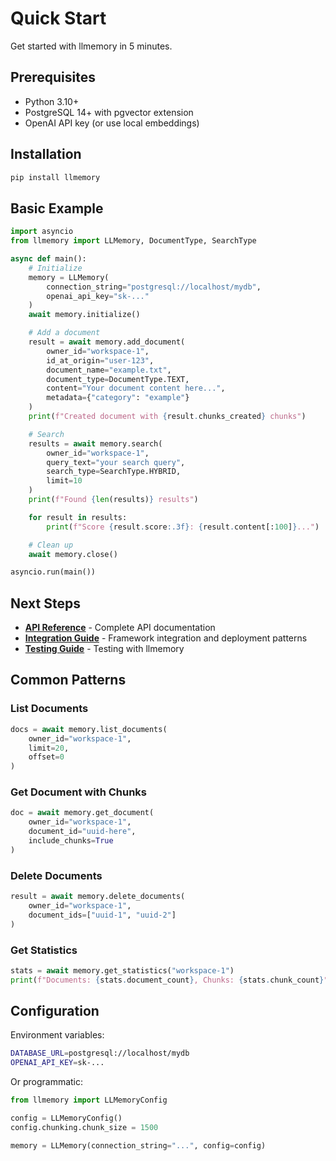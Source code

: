 # Quick Start

Get started with llmemory in 5 minutes.

## Prerequisites

- Python 3.10+
- PostgreSQL 14+ with pgvector extension
- OpenAI API key (or use local embeddings)

## Installation

```bash
pip install llmemory
```

## Basic Example

```python
import asyncio
from llmemory import LLMemory, DocumentType, SearchType

async def main():
    # Initialize
    memory = LLMemory(
        connection_string="postgresql://localhost/mydb",
        openai_api_key="sk-..."
    )
    await memory.initialize()

    # Add a document
    result = await memory.add_document(
        owner_id="workspace-1",
        id_at_origin="user-123",
        document_name="example.txt",
        document_type=DocumentType.TEXT,
        content="Your document content here...",
        metadata={"category": "example"}
    )
    print(f"Created document with {result.chunks_created} chunks")

    # Search
    results = await memory.search(
        owner_id="workspace-1",
        query_text="your search query",
        search_type=SearchType.HYBRID,
        limit=10
    )
    print(f"Found {len(results)} results")

    for result in results:
        print(f"Score {result.score:.3f}: {result.content[:100]}...")

    # Clean up
    await memory.close()

asyncio.run(main())
```

## Next Steps

- **[API Reference](api-reference.md)** - Complete API documentation
- **[Integration Guide](integration-guide.md)** - Framework integration and deployment patterns
- **[Testing Guide](testing-guide.md)** - Testing with llmemory

## Common Patterns

### List Documents

```python
docs = await memory.list_documents(
    owner_id="workspace-1",
    limit=20,
    offset=0
)
```

### Get Document with Chunks

```python
doc = await memory.get_document(
    owner_id="workspace-1",
    document_id="uuid-here",
    include_chunks=True
)
```

### Delete Documents

```python
result = await memory.delete_documents(
    owner_id="workspace-1",
    document_ids=["uuid-1", "uuid-2"]
)
```

### Get Statistics

```python
stats = await memory.get_statistics("workspace-1")
print(f"Documents: {stats.document_count}, Chunks: {stats.chunk_count}")
```

## Configuration

Environment variables:

```bash
DATABASE_URL=postgresql://localhost/mydb
OPENAI_API_KEY=sk-...
```

Or programmatic:

```python
from llmemory import LLMemoryConfig

config = LLMemoryConfig()
config.chunking.chunk_size = 1500

memory = LLMemory(connection_string="...", config=config)
```
